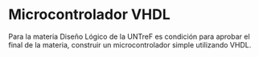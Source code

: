 # Microcontrolador VHDL

Para la materia Diseño Lógico de la UNTreF es condición para aprobar el final de la materia, construir un microcontrolador simple utilizando VHDL.